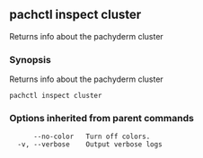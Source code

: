 ## pachctl inspect cluster

Returns info about the pachyderm cluster

### Synopsis


Returns info about the pachyderm cluster

```
pachctl inspect cluster
```

### Options inherited from parent commands

```
      --no-color   Turn off colors.
  -v, --verbose    Output verbose logs
```

